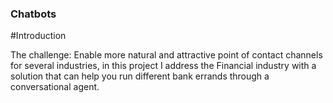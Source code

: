 ### Chatbots

#Introduction

The challenge: Enable more natural and attractive point of contact channels for several industries, in this project I address the Financial industry with a solution that can help you run different bank errands through a conversational agent.
